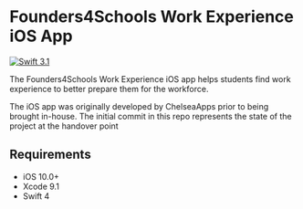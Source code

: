# Founders4Schools Work Experience iOS App
[![Swift 3.1](https://img.shields.io/badge/Swift-4.1-brightgreen.svg)](https://swift.org)

The Founders4Schools Work Experience iOS app helps students find work experience to better prepare them for the workforce.

The iOS app was originally developed by ChelseaApps prior to being brought in-house. The initial commit in this repo represents the state of the project at the handover point

## Requirements

- iOS 10.0+
- Xcode 9.1
- Swift 4
